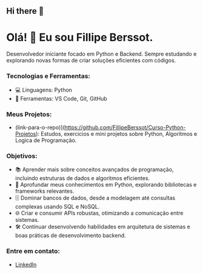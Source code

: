 ## Hi there 👋

# Olá! 👋 Eu sou Fillipe Berssot.

Desenvolvedor iniciante focado em Python e Backend. Sempre estudando e explorando novas formas de criar soluções eficientes com códigos.

### Tecnologias e Ferramentas:
- 💻 Linguagens: Python
- 🔧 Ferramentas: VS Code, Git, GitHub

### Meus Projetos:
- (link-para-o-repo)](https://github.com/FillipeBerssot/Curso-Python-Projetos): Estudos, exercicios e mini projetos sobre Python, Algoritmos e Logica de Programação.

### Objetivos:
- 📚 Aprender mais sobre conceitos avançados de programação, incluindo estruturas de dados e algoritmos eficientes.
- 🐍 Aprofundar meus conhecimentos em Python, explorando bibliotecas e frameworks relevantes.
- 🗄️ Dominar bancos de dados, desde a modelagem até consultas complexas usando SQL e NoSQL.
- 🌐 Criar e consumir APIs robustas, otimizando a comunicação entre sistemas.
- 🛠️ Continuar desenvolvendo habilidades em arquitetura de sistemas e boas práticas de desenvolvimento backend.

### Entre em contato:
- [LinkedIn](https://www.linkedin.com/in/filipe-berssot/)
